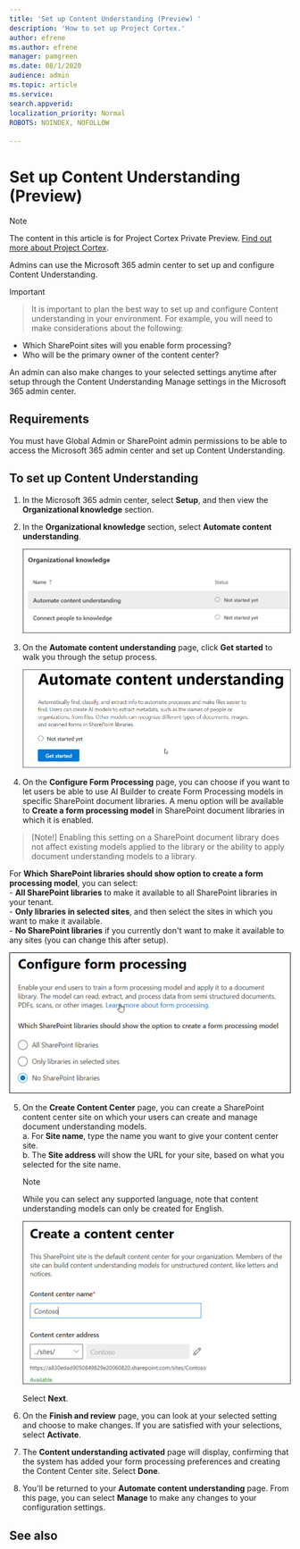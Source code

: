 ```yaml
---
title: 'Set up Content Understanding (Preview) '
description: 'How to set up Project Cortex.'
author: efrene
ms.author: efrene
manager: pamgreen
ms.date: 08/1/2020
audience: admin
ms.topic: article
ms.service: 
search.appverid: 
localization_priority: Normal
ROBOTS: NOINDEX, NOFOLLOW

---
```

# Set up Content Understanding (Preview)

> [!Note] 
> The content in this article is for Project Cortex Private Preview. [Find out more about Project Cortex](https://aka.ms/projectcortex).

Admins can use the Microsoft 365 admin center to set up and configure Content Understanding. 

> [!Important]

> It is important to plan the best way to set up and configure Content understanding in your environment. For example, you will need to make considerations about the following:
- Which SharePoint sites will you enable form processing?
- Who will be the primary owner of the content center?

An admin can also make changes to your selected settings anytime after setup through the Content Understanding Manage settings in the Microsoft 365 admin center.


## Requirements 
You must have Global Admin or SharePoint admin permissions to be able to access the Microsoft 365 admin center and set up Content Understanding.


## To set up Content Understanding

1. In the Microsoft 365 admin center, select **Setup**, and then view the **Organizational knowledge** section.
2. In the **Organizational knowledge** section, select **Automate content understanding**.<br/>

    ![Organizational knowledge setup page](../media/content-understanding/admin-org-knowledge-options.png)</br>

3. On the **Automate content understanding** page, click **Get started** to walk you through the setup process.<br/>

    ![Begin setup](../media/content-understanding/admin-content-understanding-get-started.png)</br>


4. On the **Configure Form Processing** page, you can choose if you want to let users be able to use AI Builder to create Form Processing models in specific SharePoint document libraries. A menu option will be available to **Create a form processing model** in SharePoint document libraries in which it is enabled.
 
> [Note!]
> Enabling this setting on a SharePoint document library does not affect existing models applied to the library or the ability to apply document understanding models to a library. 

 
For **Which SharePoint libraries should show option to create a form processing model**, you can select:</br>
    - **All SharePoint libraries** to make it available to all SharePoint libraries in your tenant.</br>
    - **Only libraries in selected sites**, and then select the sites in which you want to make it available.</br>
    - **No SharePoint libraries** if you currently don't want to make it available to any sites (you can change this after setup).</br>

   ![Configure form processing](../media/content-understanding/admin-configforms.png)</br>


    
5. On the **Create Content Center** page, you can create a SharePoint content center site on which your users can create and manage document understanding models. </br>
    a. For **Site name**, type the name you want to give your content center site.</br>
    b. The **Site address** will show the URL for your site, based on what you selected for the site name.</br>

    > [!Note] 
    > While you can select any supported language, note that content understanding models can only be created for English.</br>

      ![Create content center](../media/content-understanding/admin-cu-create-cc.png)</br>


    Select **Next**.
6. On the **Finish and review** page, you can look at your selected setting and choose to make changes. If you are satisfied with your selections, select **Activate**.



7. The **Content understanding activated** page will display, confirming that the system has added your form processing preferences and creating the Content Center site. Select **Done**.

8. You'll be returned to your **Automate content understanding** page. From this page, you can select **Manage** to make any changes to your configuration settings. 

## See also



  






